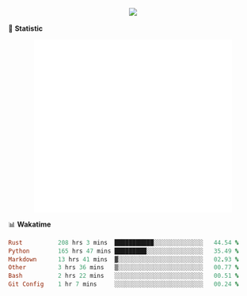 <!-- https://github.com/DenverCoder1/readme-typing-svg -->
<p align="center">
<img src="https://readme-typing-svg.demolab.com?font=Orbitron&size=25&pause=1000&center=true&vCenter=true&random=false&width=600&lines=Welcome+to+my+GitHub+profile+page!" />


🌟 **Statistic**

<p align="center">
  <img width="400" align="top" src="https://github.com/fllesser/fllesser/blob/main/left.svg" />
  <img width="400" align="top" src="https://github.com/fllesser/fllesser/blob/main/right.svg" />
</p>


📊 **Wakatime**

<!--START_SECTION:waka-->

```ruby
Rust          208 hrs 3 mins  ███████████░░░░░░░░░░░░░░   44.54 %
Python        165 hrs 47 mins █████████░░░░░░░░░░░░░░░░   35.49 %
Markdown      13 hrs 41 mins  ▓░░░░░░░░░░░░░░░░░░░░░░░░   02.93 %
Other         3 hrs 36 mins   ▒░░░░░░░░░░░░░░░░░░░░░░░░   00.77 %
Bash          2 hrs 22 mins   ░░░░░░░░░░░░░░░░░░░░░░░░░   00.51 %
Git Config    1 hr 7 mins     ░░░░░░░░░░░░░░░░░░░░░░░░░   00.24 %
```

<!--END_SECTION:waka-->

